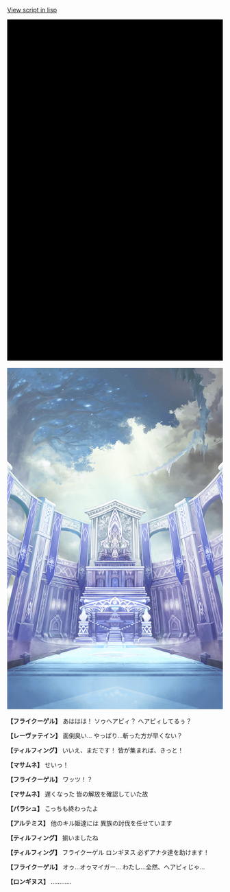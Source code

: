[View script in lisp](../scripts/202316193.txt)

![bg_black.png](../images/backgrounds/bg_black.png)

![altar.png](../images/backgrounds/altar.png)

**【フライクーゲル】**
あははは！
ソゥヘアピィ？
ヘアピィしてるぅ？

**【レーヴァテイン】**
面倒臭い…
やっぱり…斬った方が早くない？

**【ティルフィング】**
いいえ、まだです！
皆が集まれば、きっと！

**【マサムネ】**
せいっ！

**【フライクーゲル】**
ワッツ！？

**【マサムネ】**
遅くなった
皆の解放を確認していた故

**【パラシュ】**
こっちも終わったよ

**【アルテミス】**
他のキル姫達には
異族の討伐を任せています

**【ティルフィング】**
揃いましたね

**【ティルフィング】**
フライクーゲル
ロンギヌス
必ずアナタ達を助けます！

**【フライクーゲル】**
オゥ…オゥマイガー…
わたし…全然、ヘアピィじゃ…

**【ロンギヌス】**
…………
